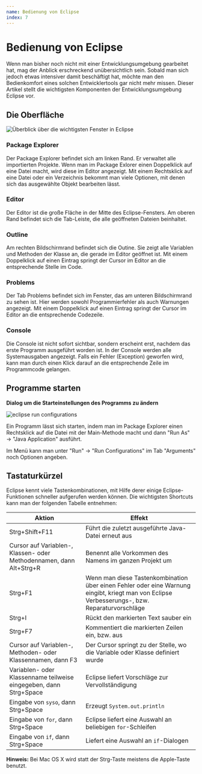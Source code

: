```yaml
---
name: Bedienung von Eclipse
index: 7
---
```


# Bedienung von Eclipse

Wenn man bisher noch nicht mit einer Entwicklungsumgebung gearbeitet
hat, mag der Anblick erschreckend unübersichtlich sein. Sobald man sich
jedoch etwas intensiver damit beschäftigt hat, möchte man den
Bedienkomfort eines solchen Entwicklertools gar nicht mehr missen.
Dieser Artikel stellt die wichtigsten Komponenten der
Entwicklungsumgebung Eclipse vor.

## Die Oberfläche

![Überblick über die wichtigsten Fenster in
Eclipse](/images/eclipse_desktop.jpg)

### Package Explorer

Der Package Explorer befindet sich am linken Rand. Er verwaltet alle
importierten Projekte. Wenn man im Package Exlorer einen Doppelklick auf
eine Datei macht, wird diese im Editor angezeigt. Mit einem Rechtsklick
auf eine Datei oder ein Verzeichnis bekommt man viele Optionen, mit
denen sich das ausgewählte Objekt bearbeiten lässt.

### Editor

Der Editor ist die große Fläche in der Mitte des Eclipse-Fensters. Am
oberen Rand befindet sich die Tab-Leiste, die alle geöffneten Dateien
beinhaltet.

### Outline

Am rechten Bildschirmrand befindet sich die Outine. Sie zeigt alle
Variablen und Methoden der Klasse an, die gerade im Editor geöffnet ist.
Mit einem Doppelklick auf einen Eintrag springt der Cursor im Editor an
die entsprechende Stelle im Code.

### Problems

Der Tab Problems befindet sich im Fenster, das am unteren Bildschirmrand
zu sehen ist. Hier werden sowohl Programmierfehler als auch Warnungen
angezeigt. Mit einem Doppelklick auf einen Eintrag springt der Cursor im
Editor an die entsprechende Codezeile.

### Console

Die Console ist nicht sofort sichtbar, sondern erscheint erst, nachdem
das erste Programm ausgeführt worden ist. In der Console werden alle
Systemausgaben angezeigt. Falls ein Fehler (Exception) geworfen wird,
kann man durch einen Klick darauf an die entsprechende Zeile im
Programmcode gelangen.

## Programme starten

**Dialog um die Starteinstellungen des Programms zu ändern**

![eclipse run configurations](/images/eclipse_run-configurations.jpg)

Ein Programm lässt sich starten, indem man im Package Explorer einen
Rechtsklick auf die Datei mit der Main-Methode macht und dann "Run As" →
"Java Application" ausführt.

Im Menü kann man unter "Run" → "Run Configurations" im Tab "Arguments"
noch Optionen angeben.  

## Tastaturkürzel

Eclipse kennt viele Tastenkombinationen, mit Hilfe derer einige
Eclipse-Funktionen schneller aufgerufen werden können. Die wichtigsten
Shortcuts kann man der folgenden Tabelle entnehmen:

| Aktion                                                              | Effekt                                                                                                                                       |
| ------------------------------------------------------------------- | -------------------------------------------------------------------------------------------------------------------------------------------- |
| Strg+Shift+F11                                                      | Führt die zuletzt ausgeführte Java-Datei erneut aus                                                                                          |
| Cursor auf Variablen-, Klassen- oder Methodennamen, dann Alt+Strg+R | Benennt alle Vorkommen des Namens im ganzen Projekt um                                                                                      |
| Strg+F1                                                             | Wenn man diese Tastenkombination über einen Fehler oder eine Warnung eingibt, kriegt man von Eclipse Verbesserungs-, bzw. Reparaturvorschläge |
| Strg+I                                                              | Rückt den markierten Text sauber ein                                                                                                         |
| Strg+F7                                                             | Kommentiert die markierten Zeilen ein, bzw. aus                                                                                              |
| Cursor auf Variablen-, Methoden- oder Klassennamen, dann F3         | Der Cursor springt zu der Stelle, wo die Variable oder Klasse definiert wurde                                                               |
| Variablen- oder Klassenname teilweise eingegeben, dann Strg+Space   | Eclipse liefert Vorschläge zur Vervollständigung                                                                                             |
| Eingabe von `syso`, dann Strg+Space                                   | Erzeugt `System.out.println`                                                                                                                   |
| Eingabe von `for`, dann Strg+Space                                    | Eclipse liefert eine Auswahl an beliebigen `for`-Schleifen                                                                                     |
| Eingabe von `if`, dann Strg+Space                                     | Liefert eine Auswahl an `if`-Dialogen                                                                                                          |

**Hinweis:** Bei Mac OS X wird statt der Strg-Taste meistens die
Apple-Taste benutzt.
